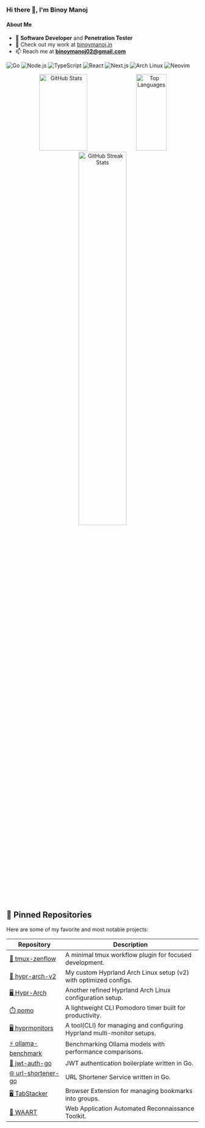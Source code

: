 <h3>Hi there 👋, I'm Binoy Manoj</h1>

#### About Me
- 🔭 **Software Developer** and **Penetration Tester**
- 🎯 Check out my work at [binoymanoj.in](https://binoymanoj.in/)
- 📫 Reach me at **binoymanoj02@gmail.com**

![Go](https://img.shields.io/badge/-Go-05122A?style=flat&logo=go)
![Node.js](https://img.shields.io/badge/-Node.js-05122A?style=flat&logo=node.js)
![TypeScript](https://img.shields.io/badge/-TypeScript-05122A?style=flat&logo=typescript)
![React](https://img.shields.io/badge/-React-05122A?style=flat&logo=react)
![Next.js](https://img.shields.io/badge/-Next.js-05122A?style=flat&logo=next.js)
![Arch Linux](https://img.shields.io/badge/-Arch_Linux-05122A?style=flat&logo=arch-linux)
![Neovim](https://img.shields.io/badge/-Neovim-05122A?style=flat&logo=neovim)


<div align="center">
  <img width="50%" height="200px" src="https://github-readme-stats.vercel.app/api?username=binoymanoj&show_icons=true&theme=tokyonight&hide_border=true&count_private=true" alt="GitHub Stats" /> 
  <img width="40%" height="200px" src="https://github-readme-stats.vercel.app/api/top-langs/?username=binoymanoj&layout=compact&theme=tokyonight&hide_border=true" alt="Top Languages" />
</div>

<div align="center">
  <img width="50%" src="https://github-readme-streak-stats.herokuapp.com/?user=binoymanoj&theme=tokyonight&hide_border=true" alt="GitHub Streak Stats" />
</div>

## 📌 Pinned Repositories

Here are some of my favorite and most notable projects:

| Repository | Description |
| --- | --- |
| [🌿 tmux-zenflow](https://github.com/binoymanoj/tmux-zenflow) | A minimal tmux workflow plugin for focused development. |
| [🎨 hypr-arch-v2](https://github.com/binoymanoj/hypr-arch-v2) | My custom Hyprland Arch Linux setup (v2) with optimized configs. |
| [🖥️ Hypr-Arch](https://github.com/binoymanoj/Hypr-Arch) | Another refined Hyprland Arch Linux configuration setup. |
| [⏱️ pomo](https://github.com/binoymanoj/pomo) | A lightweight CLI Pomodoro timer built for productivity. |
| [🖥️ hyprmonitors](https://github.com/binoymanoj/hyprmonitors) | A tool(CLI) for managing and configuring Hyprland multi-monitor setups. |
| [⚡ ollama-benchmark](https://github.com/binoymanoj/ollama-benchmark) | Benchmarking Ollama models with performance comparisons. |
| [🔑 jwt-auth-go](https://github.com/binoymanoj/jwt-auth-go) | JWT authentication boilerplate written in Go. |
| [🌐 url-shortener-go](https://github.com/binoymanoj/url-shortener-go) | URL Shortener Service written in Go. |
| [🖥️ TabStacker](https://github.com/binoymanoj/TabStacker) | Browser Extension for managing bookmarks into groups. |
| [📱 WAART](https://github.com/binoymanoj/WAART) | Web Application Automated Reconnaissance Toolkit. |
